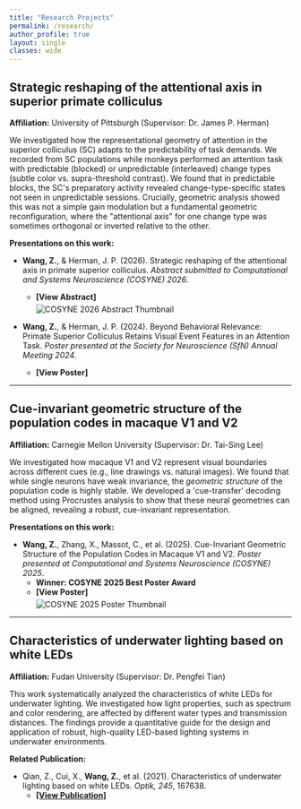 ```yaml
---
title: "Research Projects"
permalink: /research/
author_profile: true
layout: single
classes: wide
---
```


<div style="max-width: 1200px; margin-left: auto; margin-right: auto;" markdown="1">

## Strategic reshaping of the attentional axis in superior primate colliculus
**Affiliation:** University of Pittsburgh (Supervisor: Dr. James P. Herman)

We investigated how the representational geometry of attention in the superior colliculus (SC) adapts to the predictability of task demands. We recorded from SC populations while monkeys performed an attention task with predictable (blocked) or unpredictable (interleaved) change types (subtle color vs. supra-threshold contrast). We found that in predictable blocks, the SC's preparatory activity revealed change-type-specific states not seen in unpredictable sessions. Crucially, geometric analysis showed this was not a simple gain modulation but a fundamental geometric reconfiguration, where the "attentional axis" for one change type was sometimes orthogonal or inverted relative to the other.

**Presentations on this work:**

* **Wang, Z.**, & Herman, J. P. (2026). Strategic reshaping of the attentional axis in primate superior colliculus. *Abstract submitted to Computational and Systems Neuroscience (COSYNE) 2026*.
    * <a href="{{ site.url }}/assets/files/COSYNE 2026 abstract.pdf" style="text-decoration: none;">
        <strong>[View Abstract]</strong>
        <br>
        <img src="{{ site.url }}/assets/images/COSYNE 2026 thumbnail.png" alt="COSYNE 2026 Abstract Thumbnail" style="max-width: 400px; margin-top: 5px;">
      </a>

* **Wang, Z.**, & Herman, J. P. (2024). Beyond Behavioral Relevance: Primate Superior Colliculus Retains Visual Event Features in an Attention Task. *Poster presented at the Society for Neuroscience (SfN) Annual Meeting 2024*.
   * <a href="{{ site.url }}/assets/files/SfN 2024 poster.pdf" style="text-decoration: none;">
        <strong>[View Poster]</strong>
        <br>
      </a>


---

## Cue-invariant geometric structure of the population codes in macaque V1 and V2
**Affiliation:** Carnegie Mellon University (Supervisor: Dr. Tai-Sing Lee)

We investigated how macaque V1 and V2 represent visual boundaries across different cues (e.g., line drawings vs. natural images). We found that while single neurons have weak invariance, the *geometric structure* of the population code is highly stable. We developed a 'cue-transfer' decoding method using Procrustes analysis to show that these neural geometries can be aligned, revealing a robust, cue-invariant representation.

**Presentations on this work:**

* **Wang, Z.**, Zhang, X., Massot, C., et al. (2025). Cue-Invariant Geometric Structure of the Population Codes in Macaque V1 and V2. *Poster presented at Computational and Systems Neuroscience (COSYNE) 2025*.
    * **Winner: COSYNE 2025 Best Poster Award**
    * <a href="{{ site.url }}/assets/files/COSYNE 2025 poster.pdf" style="text-decoration: none;">
        <strong>[View Poster]</strong>
        <br>
        <img src="{{ site.url }}/assets/images/COSYNE 2025 thumbnail.png" alt="COSYNE 2025 Poster Thumbnail" style="max-width: 400px; margin-top: 5px;">
      </a>

---

## Characteristics of underwater lighting based on white LEDs
**Affiliation:** Fudan University (Supervisor: Dr. Pengfei Tian)

This work systematically analyzed the characteristics of white LEDs for underwater lighting. We investigated how light properties, such as spectrum and color rendering, are affected by different water types and transmission distances. The findings provide a quantitative guide for the design and application of robust, high-quality LED-based lighting systems in underwater environments.

**Related Publication:**

* Qian, Z., Cui, X., **Wang, Z.**, et al. (2021). Characteristics of underwater lighting based on white LEDs. *Optik, 245*, 167638.
    * **[[View Publication]](https://www.sciencedirect.com/science/article/abs/pii/S0030402621012432)**

</div>

